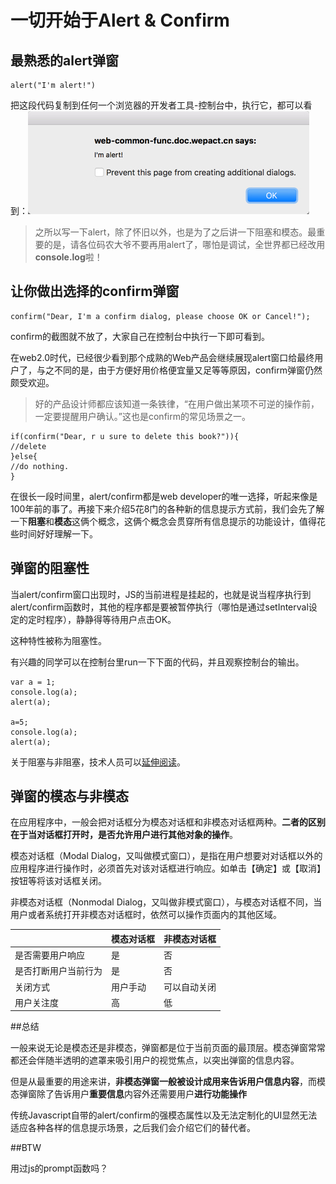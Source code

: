 # 一切开始于Alert & Confirm

## 最熟悉的alert弹窗

```
alert("I'm alert!")
```

把这段代码复制到任何一个浏览器的开发者工具-控制台中，执行它，都可以看到：![](/assets/alert.jpg)

>之所以写一下alert，除了怀旧以外，也是为了之后讲一下阻塞和模态。最重要的是，请各位码农大爷不要再用alert了，哪怕是调试，全世界都已经改用**console.log**啦！

## 让你做出选择的confirm弹窗

```
confirm("Dear, I'm a confirm dialog, please choose OK or Cancel!");

```

confirm的截图就不放了，大家自己在控制台中执行一下即可看到。

在web2.0时代，已经很少看到那个成熟的Web产品会继续展现alert窗口给最终用户了，与之不同的是，由于方便好用价格便宜量又足等等原因，confirm弹窗仍然颇受欢迎。

>好的产品设计师都应该知道一条铁律，“在用户做出某项不可逆的操作前，一定要提醒用户确认。”这也是confirm的常见场景之一。

```
if(confirm("Dear, r u sure to delete this book?")){
//delete
}else{
//do nothing.
}

```

在很长一段时间里，alert/confirm都是web developer的唯一选择，听起来像是100年前的事了。再接下来介绍5花8门的各种新的信息提示方式前，我们会先了解一下**阻塞**和**模态**这俩个概念，这俩个概念会贯穿所有信息提示的功能设计，值得花些时间好好理解一下。

## 弹窗的阻塞性

当alert/confirm窗口出现时，JS的当前进程是挂起的，也就是说当程序执行到alert/confirm函数时，其他的程序都是要被暂停执行（哪怕是通过setInterval设定的定时程序），静静得等待用户点击OK。

这种特性被称为阻塞性。

有兴趣的同学可以在控制台里run一下下面的代码，并且观察控制台的输出。

```
var a = 1; 
console.log(a); 
alert(a); 

a=5; 
console.log(a); 
alert(a);

```

关于阻塞与非阻塞，技术人员可以[延伸阅读](https://www.zhihu.com/question/19732473)。

## 弹窗的模态与非模态

在应用程序中，一般会把对话框分为模态对话框和非模态对话框两种。**二者的区别在于当对话框打开时，是否允许用户进行其他对象的操作**。

模态对话框（Modal Dialog，又叫做模式窗口），是指在用户想要对对话框以外的应用程序进行操作时，必须首先对该对话框进行响应。如单击【确定】或【取消】按钮等将该对话框关闭。

非模态对话框（Nonmodal Dialog，又叫做非模式窗口），与模态对话框不同，当用户或者系统打开非模态对话框时，依然可以操作页面内的其他区域。

|  | 模态对话框 | 非模态对话框 |
| --- | --- | --- |
| 是否需要用户响应 | 是 | 否 |
| 是否打断用户当前行为 | 是 | 否 |
| 关闭方式 | 用户手动 | 可以自动关闭 |
| 用户关注度 | 高 | 低 |

##总结

一般来说无论是模态还是非模态，弹窗都是位于当前页面的最顶层。模态弹窗常常都还会伴随半透明的遮罩来吸引用户的视觉焦点，以突出弹窗的信息内容。

但是从最重要的用途来讲，**非模态弹窗一般被设计成用来告诉用户信息内容**，而模态弹窗除了告诉用户**重要信息**内容外还需要用户**进行功能操作**

传统Javascript自带的alert/confirm的强模态属性以及无法定制化的UI显然无法适应各种各样的信息提示场景，之后我们会介绍它们的替代者。

##BTW

用过js的prompt函数吗？


